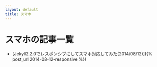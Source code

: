 ```yaml
---
layout: default
title: スマホ
---
```

# スマホの記事一覧

- [Jekyll2.2.0でレスポンシブにしてスマホ対応してみた(2014/08/12)]({% post_url 2014-08-12-responsive %})
